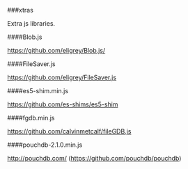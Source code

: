 ###xtras

Extra js libraries.

####Blob.js

https://github.com/eligrey/Blob.js/

####FileSaver.js

https://github.com/eligrey/FileSaver.js

####es5-shim.min.js

https://github.com/es-shims/es5-shim

####fgdb.min.js

https://github.com/calvinmetcalf/fileGDB.js

####pouchdb-2.1.0.min.js

http://pouchdb.com/ (https://github.com/pouchdb/pouchdb)
